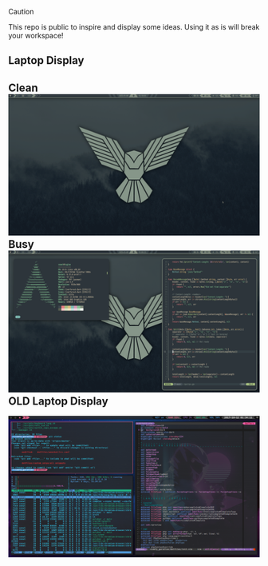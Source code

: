 > [!CAUTION]
> This repo is public to inspire and display some ideas. Using it as is will break your workspace!

Laptop Display
----
Clean
![Display Laptop_Clean](https://github.com/SebTalbot/comfy_guration/blob/master/assets/screenshots/display_laptop_clean_2025_01_06.png?raw=true)
Busy
![Display Laptop](https://github.com/SebTalbot/comfy_guration/blob/master/assets/screenshots/display_laptop_2025_01_06.png?raw=true)
OLD Laptop Display
----
![OLD Display Laptop](https://github.com/SebTalbot/comfy_guration/blob/master/assets/screenshots/archived_2017_display_laptop.png?raw=true)


